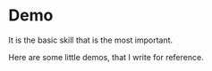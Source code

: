 Demo
====

It is the basic skill that is the most important.

Here are some little demos, that I write for reference.
